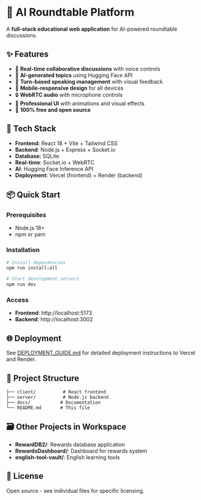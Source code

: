 # 🎯 AI Roundtable Platform

A **full-stack educational web application** for AI-powered roundtable discussions.

## ✨ Features
- 🎤 **Real-time collaborative discussions** with voice controls
- 🤖 **AI-generated topics** using Hugging Face API
- 👥 **Turn-based speaking management** with visual feedback
- 📱 **Mobile-responsive design** for all devices
- 🔒 **WebRTC audio** with microphone controls
- 🎨 **Professional UI** with animations and visual effects
- 💯 **100% free and open source**

## 🚀 Tech Stack
- **Frontend**: React 18 + Vite + Tailwind CSS
- **Backend**: Node.js + Express + Socket.io
- **Database**: SQLite
- **Real-time**: Socket.io + WebRTC
- **AI**: Hugging Face Inference API
- **Deployment**: Vercel (frontend) + Render (backend)

## 📦 Quick Start

### Prerequisites
- Node.js 18+
- npm or yarn

### Installation
```bash
# Install dependencies
npm run install:all

# Start development servers
npm run dev
```

### Access
- **Frontend**: http://localhost:5173
- **Backend**: http://localhost:3002

## 🌐 Deployment
See [DEPLOYMENT_GUIDE.md](./DEPLOYMENT_GUIDE.md) for detailed deployment instructions to Vercel and Render.

## 📁 Project Structure
```
├── client/          # React frontend
├── server/          # Node.js backend
├── docs/           # Documentation
└── README.md       # This file
```

## 🗃️ Other Projects in Workspace
- **RewardDB2/**: Rewards database application
- **RewardsDashboard/**: Dashboard for rewards system  
- **english-tool-vault/**: English learning tools

## 📄 License
Open source - see individual files for specific licensing.
